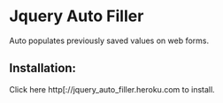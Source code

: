 Jquery Auto Filler
========

Auto populates previously saved values on web forms.

Installation:
------------

Click here http[://jquery_auto_filler.heroku.com to install.

